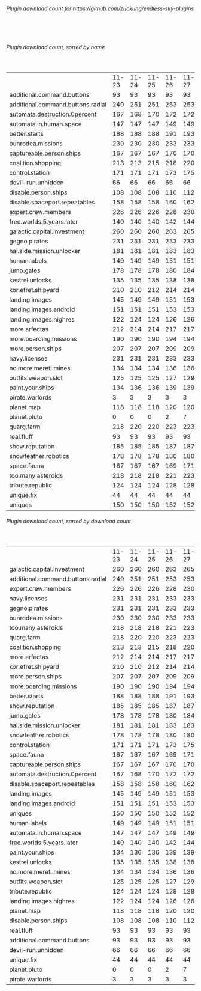 <h6>Plugin download count for https://github.com/zuckung/endless-sky-plugins</h6><br>
<br>
<h6>Plugin download count, sorted by name</h6><sub><sup><br>
<table>
	<tr>
		<td></td>
		<td>11-23</td>
		<td>11-24</td>
		<td>11-25</td>
		<td>11-26</td>
		<td>11-27</td>
		<td>11-28</td>
		<td>11-29</td>
		<td>today +</td>
	</tr>
	<tr>
		<td>additional.command.buttons</td>
		<td>93</td>
		<td>93</td>
		<td>93</td>
		<td>93</td>
		<td>93</td>
		<td>93</td>
		<td>93</td>
		<td></td>
	</tr>
	<tr>
		<td>additional.command.buttons.radial</td>
		<td>249</td>
		<td>251</td>
		<td>251</td>
		<td>253</td>
		<td>253</td>
		<td>254</td>
		<td>256</td>
		<td>+ 2</td>
	</tr>
	<tr>
		<td>automata.destruction.0percent</td>
		<td>167</td>
		<td>168</td>
		<td>170</td>
		<td>172</td>
		<td>172</td>
		<td>173</td>
		<td>175</td>
		<td>+ 2</td>
	</tr>
	<tr>
		<td>automata.in.human.space</td>
		<td>147</td>
		<td>147</td>
		<td>147</td>
		<td>149</td>
		<td>149</td>
		<td>150</td>
		<td>152</td>
		<td>+ 2</td>
	</tr>
	<tr>
		<td>better.starts</td>
		<td>188</td>
		<td>188</td>
		<td>188</td>
		<td>191</td>
		<td>193</td>
		<td>194</td>
		<td>198</td>
		<td>+ 4</td>
	</tr>
	<tr>
		<td>bunrodea.missions</td>
		<td>230</td>
		<td>230</td>
		<td>230</td>
		<td>233</td>
		<td>233</td>
		<td>234</td>
		<td>236</td>
		<td>+ 2</td>
	</tr>
	<tr>
		<td>captureable.person.ships</td>
		<td>167</td>
		<td>167</td>
		<td>167</td>
		<td>170</td>
		<td>170</td>
		<td>171</td>
		<td>175</td>
		<td>+ 4</td>
	</tr>
	<tr>
		<td>coalition.shopping</td>
		<td>213</td>
		<td>213</td>
		<td>215</td>
		<td>218</td>
		<td>220</td>
		<td>221</td>
		<td>223</td>
		<td>+ 2</td>
	</tr>
	<tr>
		<td>control.station</td>
		<td>171</td>
		<td>171</td>
		<td>171</td>
		<td>173</td>
		<td>175</td>
		<td>176</td>
		<td>178</td>
		<td>+ 2</td>
	</tr>
	<tr>
		<td>devil-run.unhidden</td>
		<td>66</td>
		<td>66</td>
		<td>66</td>
		<td>66</td>
		<td>66</td>
		<td>66</td>
		<td>66</td>
		<td></td>
	</tr>
	<tr>
		<td>disable.person.ships</td>
		<td>108</td>
		<td>108</td>
		<td>108</td>
		<td>110</td>
		<td>112</td>
		<td>113</td>
		<td>115</td>
		<td>+ 2</td>
	</tr>
	<tr>
		<td>disable.spaceport.repeatables</td>
		<td>158</td>
		<td>158</td>
		<td>158</td>
		<td>160</td>
		<td>162</td>
		<td>163</td>
		<td>165</td>
		<td>+ 2</td>
	</tr>
	<tr>
		<td>expert.crew.members</td>
		<td>226</td>
		<td>226</td>
		<td>226</td>
		<td>228</td>
		<td>230</td>
		<td>233</td>
		<td>240</td>
		<td>+ 7</td>
	</tr>
	<tr>
		<td>free.worlds.5.years.later</td>
		<td>140</td>
		<td>140</td>
		<td>140</td>
		<td>142</td>
		<td>144</td>
		<td>145</td>
		<td>147</td>
		<td>+ 2</td>
	</tr>
	<tr>
		<td>galactic.capital.investment</td>
		<td>260</td>
		<td>260</td>
		<td>260</td>
		<td>263</td>
		<td>265</td>
		<td>268</td>
		<td>270</td>
		<td>+ 2</td>
	</tr>
	<tr>
		<td>gegno.pirates</td>
		<td>231</td>
		<td>231</td>
		<td>231</td>
		<td>233</td>
		<td>233</td>
		<td>234</td>
		<td>237</td>
		<td>+ 3</td>
	</tr>
	<tr>
		<td>hai.side.mission.unlocker</td>
		<td>181</td>
		<td>181</td>
		<td>181</td>
		<td>183</td>
		<td>183</td>
		<td>184</td>
		<td>187</td>
		<td>+ 3</td>
	</tr>
	<tr>
		<td>human.labels</td>
		<td>149</td>
		<td>149</td>
		<td>149</td>
		<td>151</td>
		<td>151</td>
		<td>152</td>
		<td>154</td>
		<td>+ 2</td>
	</tr>
	<tr>
		<td>jump.gates</td>
		<td>178</td>
		<td>178</td>
		<td>178</td>
		<td>180</td>
		<td>184</td>
		<td>185</td>
		<td>187</td>
		<td>+ 2</td>
	</tr>
	<tr>
		<td>kestrel.unlocks</td>
		<td>135</td>
		<td>135</td>
		<td>135</td>
		<td>138</td>
		<td>138</td>
		<td>139</td>
		<td>141</td>
		<td>+ 2</td>
	</tr>
	<tr>
		<td>kor.efret.shipyard</td>
		<td>210</td>
		<td>210</td>
		<td>212</td>
		<td>214</td>
		<td>214</td>
		<td>215</td>
		<td>217</td>
		<td>+ 2</td>
	</tr>
	<tr>
		<td>landing.images</td>
		<td>145</td>
		<td>149</td>
		<td>149</td>
		<td>151</td>
		<td>153</td>
		<td>156</td>
		<td>160</td>
		<td>+ 4</td>
	</tr>
	<tr>
		<td>landing.images.android</td>
		<td>151</td>
		<td>151</td>
		<td>151</td>
		<td>153</td>
		<td>153</td>
		<td>154</td>
		<td>157</td>
		<td>+ 3</td>
	</tr>
	<tr>
		<td>landing.images.highres</td>
		<td>122</td>
		<td>124</td>
		<td>124</td>
		<td>126</td>
		<td>126</td>
		<td>127</td>
		<td>129</td>
		<td>+ 2</td>
	</tr>
	<tr>
		<td>more.arfectas</td>
		<td>212</td>
		<td>214</td>
		<td>214</td>
		<td>217</td>
		<td>217</td>
		<td>218</td>
		<td>220</td>
		<td>+ 2</td>
	</tr>
	<tr>
		<td>more.boarding.missions</td>
		<td>190</td>
		<td>190</td>
		<td>190</td>
		<td>194</td>
		<td>194</td>
		<td>195</td>
		<td>199</td>
		<td>+ 4</td>
	</tr>
	<tr>
		<td>more.person.ships</td>
		<td>207</td>
		<td>207</td>
		<td>207</td>
		<td>209</td>
		<td>209</td>
		<td>210</td>
		<td>211</td>
		<td>+ 1</td>
	</tr>
	<tr>
		<td>navy.licenses</td>
		<td>231</td>
		<td>231</td>
		<td>231</td>
		<td>233</td>
		<td>233</td>
		<td>234</td>
		<td>238</td>
		<td>+ 4</td>
	</tr>
	<tr>
		<td>no.more.mereti.mines</td>
		<td>134</td>
		<td>134</td>
		<td>134</td>
		<td>136</td>
		<td>136</td>
		<td>137</td>
		<td>139</td>
		<td>+ 2</td>
	</tr>
	<tr>
		<td>outfits.weapon.slot</td>
		<td>125</td>
		<td>125</td>
		<td>125</td>
		<td>127</td>
		<td>129</td>
		<td>130</td>
		<td>134</td>
		<td>+ 4</td>
	</tr>
	<tr>
		<td>paint.your.ships</td>
		<td>134</td>
		<td>136</td>
		<td>136</td>
		<td>139</td>
		<td>139</td>
		<td>142</td>
		<td>144</td>
		<td>+ 2</td>
	</tr>
	<tr>
		<td>pirate.warlords</td>
		<td>3</td>
		<td>3</td>
		<td>3</td>
		<td>3</td>
		<td>3</td>
		<td>3</td>
		<td>3</td>
		<td></td>
	</tr>
	<tr>
		<td>planet.map</td>
		<td>118</td>
		<td>118</td>
		<td>118</td>
		<td>120</td>
		<td>120</td>
		<td>121</td>
		<td>123</td>
		<td>+ 2</td>
	</tr>
	<tr>
		<td>planet.pluto</td>
		<td>0</td>
		<td>0</td>
		<td>0</td>
		<td>2</td>
		<td>7</td>
		<td>8</td>
		<td>11</td>
		<td>+ 3</td>
	</tr>
	<tr>
		<td>quarg.farm</td>
		<td>218</td>
		<td>220</td>
		<td>220</td>
		<td>223</td>
		<td>223</td>
		<td>224</td>
		<td>226</td>
		<td>+ 2</td>
	</tr>
	<tr>
		<td>real.fluff</td>
		<td>93</td>
		<td>93</td>
		<td>93</td>
		<td>93</td>
		<td>93</td>
		<td>93</td>
		<td>93</td>
		<td></td>
	</tr>
	<tr>
		<td>show.reputation</td>
		<td>185</td>
		<td>185</td>
		<td>185</td>
		<td>187</td>
		<td>187</td>
		<td>188</td>
		<td>190</td>
		<td>+ 2</td>
	</tr>
	<tr>
		<td>snowfeather.robotics</td>
		<td>178</td>
		<td>178</td>
		<td>178</td>
		<td>180</td>
		<td>180</td>
		<td>181</td>
		<td>185</td>
		<td>+ 4</td>
	</tr>
	<tr>
		<td>space.fauna</td>
		<td>167</td>
		<td>167</td>
		<td>167</td>
		<td>169</td>
		<td>171</td>
		<td>172</td>
		<td>176</td>
		<td>+ 4</td>
	</tr>
	<tr>
		<td>too.many.asteroids</td>
		<td>218</td>
		<td>218</td>
		<td>218</td>
		<td>221</td>
		<td>223</td>
		<td>224</td>
		<td>226</td>
		<td>+ 2</td>
	</tr>
	<tr>
		<td>tribute.republic</td>
		<td>124</td>
		<td>124</td>
		<td>124</td>
		<td>128</td>
		<td>128</td>
		<td>131</td>
		<td>133</td>
		<td>+ 2</td>
	</tr>
	<tr>
		<td>unique.fix</td>
		<td>44</td>
		<td>44</td>
		<td>44</td>
		<td>44</td>
		<td>44</td>
		<td>44</td>
		<td>44</td>
		<td></td>
	</tr>
	<tr>
		<td>uniques</td>
		<td>150</td>
		<td>150</td>
		<td>150</td>
		<td>152</td>
		<td>152</td>
		<td>153</td>
		<td>155</td>
		<td>+ 2</td>
	</tr>
</table>
</sub></sup>
<h6>Plugin download count, sorted by download count</h6><sub><sup><br>
<table>
	<tr>
		<td></td>
		<td>11-23</td>
		<td>11-24</td>
		<td>11-25</td>
		<td>11-26</td>
		<td>11-27</td>
		<td>11-28</td>
		<td>11-29</td>
		<td>today +</td>
	</tr>
	<tr>
		<td>galactic.capital.investment</td>
		<td>260</td>
		<td>260</td>
		<td>260</td>
		<td>263</td>
		<td>265</td>
		<td>268</td>
		<td>270</td>
		<td>+ 2</td>
	</tr>
	<tr>
		<td>additional.command.buttons.radial</td>
		<td>249</td>
		<td>251</td>
		<td>251</td>
		<td>253</td>
		<td>253</td>
		<td>254</td>
		<td>256</td>
		<td>+ 2</td>
	</tr>
	<tr>
		<td>expert.crew.members</td>
		<td>226</td>
		<td>226</td>
		<td>226</td>
		<td>228</td>
		<td>230</td>
		<td>233</td>
		<td>240</td>
		<td>+ 7</td>
	</tr>
	<tr>
		<td>navy.licenses</td>
		<td>231</td>
		<td>231</td>
		<td>231</td>
		<td>233</td>
		<td>233</td>
		<td>234</td>
		<td>238</td>
		<td>+ 4</td>
	</tr>
	<tr>
		<td>gegno.pirates</td>
		<td>231</td>
		<td>231</td>
		<td>231</td>
		<td>233</td>
		<td>233</td>
		<td>234</td>
		<td>237</td>
		<td>+ 3</td>
	</tr>
	<tr>
		<td>bunrodea.missions</td>
		<td>230</td>
		<td>230</td>
		<td>230</td>
		<td>233</td>
		<td>233</td>
		<td>234</td>
		<td>236</td>
		<td>+ 2</td>
	</tr>
	<tr>
		<td>too.many.asteroids</td>
		<td>218</td>
		<td>218</td>
		<td>218</td>
		<td>221</td>
		<td>223</td>
		<td>224</td>
		<td>226</td>
		<td>+ 2</td>
	</tr>
	<tr>
		<td>quarg.farm</td>
		<td>218</td>
		<td>220</td>
		<td>220</td>
		<td>223</td>
		<td>223</td>
		<td>224</td>
		<td>226</td>
		<td>+ 2</td>
	</tr>
	<tr>
		<td>coalition.shopping</td>
		<td>213</td>
		<td>213</td>
		<td>215</td>
		<td>218</td>
		<td>220</td>
		<td>221</td>
		<td>223</td>
		<td>+ 2</td>
	</tr>
	<tr>
		<td>more.arfectas</td>
		<td>212</td>
		<td>214</td>
		<td>214</td>
		<td>217</td>
		<td>217</td>
		<td>218</td>
		<td>220</td>
		<td>+ 2</td>
	</tr>
	<tr>
		<td>kor.efret.shipyard</td>
		<td>210</td>
		<td>210</td>
		<td>212</td>
		<td>214</td>
		<td>214</td>
		<td>215</td>
		<td>217</td>
		<td>+ 2</td>
	</tr>
	<tr>
		<td>more.person.ships</td>
		<td>207</td>
		<td>207</td>
		<td>207</td>
		<td>209</td>
		<td>209</td>
		<td>210</td>
		<td>211</td>
		<td>+ 1</td>
	</tr>
	<tr>
		<td>more.boarding.missions</td>
		<td>190</td>
		<td>190</td>
		<td>190</td>
		<td>194</td>
		<td>194</td>
		<td>195</td>
		<td>199</td>
		<td>+ 4</td>
	</tr>
	<tr>
		<td>better.starts</td>
		<td>188</td>
		<td>188</td>
		<td>188</td>
		<td>191</td>
		<td>193</td>
		<td>194</td>
		<td>198</td>
		<td>+ 4</td>
	</tr>
	<tr>
		<td>show.reputation</td>
		<td>185</td>
		<td>185</td>
		<td>185</td>
		<td>187</td>
		<td>187</td>
		<td>188</td>
		<td>190</td>
		<td>+ 2</td>
	</tr>
	<tr>
		<td>jump.gates</td>
		<td>178</td>
		<td>178</td>
		<td>178</td>
		<td>180</td>
		<td>184</td>
		<td>185</td>
		<td>187</td>
		<td>+ 2</td>
	</tr>
	<tr>
		<td>hai.side.mission.unlocker</td>
		<td>181</td>
		<td>181</td>
		<td>181</td>
		<td>183</td>
		<td>183</td>
		<td>184</td>
		<td>187</td>
		<td>+ 3</td>
	</tr>
	<tr>
		<td>snowfeather.robotics</td>
		<td>178</td>
		<td>178</td>
		<td>178</td>
		<td>180</td>
		<td>180</td>
		<td>181</td>
		<td>185</td>
		<td>+ 4</td>
	</tr>
	<tr>
		<td>control.station</td>
		<td>171</td>
		<td>171</td>
		<td>171</td>
		<td>173</td>
		<td>175</td>
		<td>176</td>
		<td>178</td>
		<td>+ 2</td>
	</tr>
	<tr>
		<td>space.fauna</td>
		<td>167</td>
		<td>167</td>
		<td>167</td>
		<td>169</td>
		<td>171</td>
		<td>172</td>
		<td>176</td>
		<td>+ 4</td>
	</tr>
	<tr>
		<td>captureable.person.ships</td>
		<td>167</td>
		<td>167</td>
		<td>167</td>
		<td>170</td>
		<td>170</td>
		<td>171</td>
		<td>175</td>
		<td>+ 4</td>
	</tr>
	<tr>
		<td>automata.destruction.0percent</td>
		<td>167</td>
		<td>168</td>
		<td>170</td>
		<td>172</td>
		<td>172</td>
		<td>173</td>
		<td>175</td>
		<td>+ 2</td>
	</tr>
	<tr>
		<td>disable.spaceport.repeatables</td>
		<td>158</td>
		<td>158</td>
		<td>158</td>
		<td>160</td>
		<td>162</td>
		<td>163</td>
		<td>165</td>
		<td>+ 2</td>
	</tr>
	<tr>
		<td>landing.images</td>
		<td>145</td>
		<td>149</td>
		<td>149</td>
		<td>151</td>
		<td>153</td>
		<td>156</td>
		<td>160</td>
		<td>+ 4</td>
	</tr>
	<tr>
		<td>landing.images.android</td>
		<td>151</td>
		<td>151</td>
		<td>151</td>
		<td>153</td>
		<td>153</td>
		<td>154</td>
		<td>157</td>
		<td>+ 3</td>
	</tr>
	<tr>
		<td>uniques</td>
		<td>150</td>
		<td>150</td>
		<td>150</td>
		<td>152</td>
		<td>152</td>
		<td>153</td>
		<td>155</td>
		<td>+ 2</td>
	</tr>
	<tr>
		<td>human.labels</td>
		<td>149</td>
		<td>149</td>
		<td>149</td>
		<td>151</td>
		<td>151</td>
		<td>152</td>
		<td>154</td>
		<td>+ 2</td>
	</tr>
	<tr>
		<td>automata.in.human.space</td>
		<td>147</td>
		<td>147</td>
		<td>147</td>
		<td>149</td>
		<td>149</td>
		<td>150</td>
		<td>152</td>
		<td>+ 2</td>
	</tr>
	<tr>
		<td>free.worlds.5.years.later</td>
		<td>140</td>
		<td>140</td>
		<td>140</td>
		<td>142</td>
		<td>144</td>
		<td>145</td>
		<td>147</td>
		<td>+ 2</td>
	</tr>
	<tr>
		<td>paint.your.ships</td>
		<td>134</td>
		<td>136</td>
		<td>136</td>
		<td>139</td>
		<td>139</td>
		<td>142</td>
		<td>144</td>
		<td>+ 2</td>
	</tr>
	<tr>
		<td>kestrel.unlocks</td>
		<td>135</td>
		<td>135</td>
		<td>135</td>
		<td>138</td>
		<td>138</td>
		<td>139</td>
		<td>141</td>
		<td>+ 2</td>
	</tr>
	<tr>
		<td>no.more.mereti.mines</td>
		<td>134</td>
		<td>134</td>
		<td>134</td>
		<td>136</td>
		<td>136</td>
		<td>137</td>
		<td>139</td>
		<td>+ 2</td>
	</tr>
	<tr>
		<td>outfits.weapon.slot</td>
		<td>125</td>
		<td>125</td>
		<td>125</td>
		<td>127</td>
		<td>129</td>
		<td>130</td>
		<td>134</td>
		<td>+ 4</td>
	</tr>
	<tr>
		<td>tribute.republic</td>
		<td>124</td>
		<td>124</td>
		<td>124</td>
		<td>128</td>
		<td>128</td>
		<td>131</td>
		<td>133</td>
		<td>+ 2</td>
	</tr>
	<tr>
		<td>landing.images.highres</td>
		<td>122</td>
		<td>124</td>
		<td>124</td>
		<td>126</td>
		<td>126</td>
		<td>127</td>
		<td>129</td>
		<td>+ 2</td>
	</tr>
	<tr>
		<td>planet.map</td>
		<td>118</td>
		<td>118</td>
		<td>118</td>
		<td>120</td>
		<td>120</td>
		<td>121</td>
		<td>123</td>
		<td>+ 2</td>
	</tr>
	<tr>
		<td>disable.person.ships</td>
		<td>108</td>
		<td>108</td>
		<td>108</td>
		<td>110</td>
		<td>112</td>
		<td>113</td>
		<td>115</td>
		<td>+ 2</td>
	</tr>
	<tr>
		<td>real.fluff</td>
		<td>93</td>
		<td>93</td>
		<td>93</td>
		<td>93</td>
		<td>93</td>
		<td>93</td>
		<td>93</td>
		<td></td>
	</tr>
	<tr>
		<td>additional.command.buttons</td>
		<td>93</td>
		<td>93</td>
		<td>93</td>
		<td>93</td>
		<td>93</td>
		<td>93</td>
		<td>93</td>
		<td></td>
	</tr>
	<tr>
		<td>devil-run.unhidden</td>
		<td>66</td>
		<td>66</td>
		<td>66</td>
		<td>66</td>
		<td>66</td>
		<td>66</td>
		<td>66</td>
		<td></td>
	</tr>
	<tr>
		<td>unique.fix</td>
		<td>44</td>
		<td>44</td>
		<td>44</td>
		<td>44</td>
		<td>44</td>
		<td>44</td>
		<td>44</td>
		<td></td>
	</tr>
	<tr>
		<td>planet.pluto</td>
		<td>0</td>
		<td>0</td>
		<td>0</td>
		<td>2</td>
		<td>7</td>
		<td>8</td>
		<td>11</td>
		<td>+ 3</td>
	</tr>
	<tr>
		<td>pirate.warlords</td>
		<td>3</td>
		<td>3</td>
		<td>3</td>
		<td>3</td>
		<td>3</td>
		<td>3</td>
		<td>3</td>
		<td></td>
	</tr>
</table>
</sub></sup>
